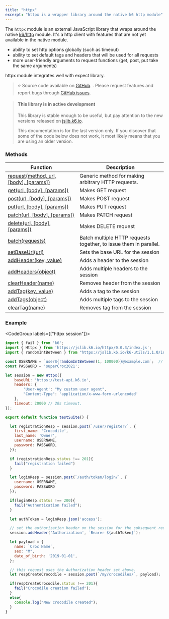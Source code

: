 ```yaml
---
title: "httpx"
excerpt: "httpx is a wrapper library around the native k6 http module"
---
```


The `httpx` module is an external JavaScript library that wraps around the native [k6/http](/javascript-api/k6-http) module. 
It's a http client with features that are not yet available in the native module.
 - ability to set http options globally (such as timeout)
 - ability to set default tags and headers that will be used for all requests
 - more user-friendly arguments to request functions (get, post, put take the same arguments)

httpx module integrates well with expect library. 

> ⭐️ Source code available on [GitHub](https://github.com/k6io/k6-jslib-httpx). . 
> Please request features and report bugs through [GitHub issues](https://github.com/k6io/k6-jslib-httpx/issues).


<Blockquote mod='info'>

#### This library is in active development

This library is stable enough to be useful, but pay attention to the new versions released on [jslib.k6.io](https://jslib.k6.io). 

This documentation is for the last version only. If you discover that some of the code below does not work, it most likely means that you are using an older version.

</Blockquote>


### Methods

| Function | Description |
| -------- | ----------- |
| [request(method, url, [body], [params])](/javascript-api/jslib/httpx/request-method-url-body-params)  | Generic method for making arbitrary HTTP requests. |
| [get(url, [body], [params])](/javascript-api/jslib/httpx/get-url-body-params)  | Makes GET request |
| [post(url, [body], [params])](/javascript-api/jslib/httpx/post-url-body-params)  | Makes POST request |
| [put(url, [body], [params])](/javascript-api/jslib/httpx/put-url-body-params)  | Makes PUT request |
| [patch(url, [body], [params])](/javascript-api/jslib/httpx/patch-url-body-params)  | Makes PATCH request |
| [delete(url, [body], [params])](/javascript-api/jslib/httpx/delete-url-body-params)  | Makes DELETE request |
| [batch(requests)](/javascript-api/jslib/httpx/batch-requests)  | Batch multiple HTTP requests together, to issue them in parallel. |
| [setBaseUrl(url)](/javascript-api/jslib/httpx/setbaseurl-url)  | Sets the base URL for the session |
| [addHeader(key, value)](/javascript-api/jslib/httpx/addheader-key-value)  | Adds a header to the session |
| [addHeaders(object)](/javascript-api/jslib/httpx/addheaders-object)  | Adds multiple headers to the session |
| [clearHeader(name)](/javascript-api/jslib/httpx/clearheader-name)  | Removes header from the session |
| [addTag(key, value)](/javascript-api/jslib/httpx/addtag-key-value)  | Adds a tag to the session |
| [addTags(object)](/javascript-api/jslib/httpx/addtags-object)  | Adds multiple tags to the session |
| [clearTag(name)](/javascript-api/jslib/httpx/cleartag-name)  | Removes tag from the session |




### Example

<CodeGroup labels={["httpx session"]}>

```javascript
import { fail } from 'k6';
import { Httpx } from 'https://jslib.k6.io/httpx/0.0.3/index.js';
import { randomIntBetween } from "https://jslib.k6.io/k6-utils/1.1.0/index.js";

const USERNAME = `user${randomIntBetween(1, 100000)}@example.com`;  // random email address
const PASSWORD = 'superCroc2021';

let session = new Httpx({
    baseURL: 'https://test-api.k6.io', 
    headers: {
        'User-Agent': "My custom user agent",
        "Content-Type": 'application/x-www-form-urlencoded' 
    },
    timeout: 20000 // 20s timeout.
});

export default function testSuite() {

  let registrationResp = session.post(`/user/register/`, {
    first_name: 'Crocodile',
    last_name: 'Owner',
    username: USERNAME,
    password: PASSWORD,
  });

  if (registrationResp.status !== 201){
    fail("registration failed")
  }

  let loginResp = session.post(`/auth/token/login/`, {
    username: USERNAME,
    password: PASSWORD
  });

  if(loginResp.status !== 200){
    fail("Authentication failed");
  }

  let authToken = loginResp.json('access');

  // set the authorization header on the session for the subsequent requests.
  session.addHeader('Authorization', `Bearer ${authToken}`);

  let payload = {
    name: `Croc Name`,
    sex: "M",
    date_of_birth: '2019-01-01',
  };

  // this request uses the Authorization header set above.
  let respCreateCrocodile = session.post(`/my/crocodiles/`, payload);

  if(respCreateCrocodile.status !== 201){
    fail("Crocodile creation failed");
  }
  else{
    console.log("New crocodile created");
  }
}

```

</CodeGroup>
